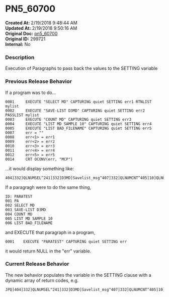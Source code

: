 # PN5_60700

**Created At:** 2/19/2018 9:48:44 AM  
**Updated At:** 2/19/2018 9:50:16 AM  
**Original Doc:** [pn5_60700](https://docs.jbase.com/release-notes/pn5_60700)  
**Original ID:** 299721  
**Internal:** No  


### Description

Execution of Paragraphs to pass back the values to the SETTING variable



### Previous Release Behavior

If a program was to do...

```
0001     EXECUTE "SELECT MD" CAPTURING quiet SETTING err1 RTNLIST mylist
0002     EXECUTE "SAVE-LIST D3MD" CAPTURING quiet SETTING err2 PASSLIST mylist
0003     EXECUTE "COUNT MD" CAPTURING quiet SETTING err3
0004     EXECUTE "LIST MD SAMPLE 10" CAPTURING quiet SETTING err4
0005     EXECUTE "LIST BAD_FILENAME" CAPTURING quiet SETTING err5
0007     err = ""
0008     err<1> = err1
0009     err<2> = err2
0010     err<3> = err3
0011     err<4> = err4
0012     err<5> = err5
0014     CRT OCONV(err, "MCP")
```

...it would display something like:

```
404]332]QLNUMSEL^241]332]D3MD]Savelist_msg^407]332]QLNUMCNT^405]10]QLNUMLIST^401]QLBADFILE
```

If a paragragh were to do the same thing,

```
ID: PARATEST
001 PA
002 SELECT MD
003 SAVE-LIST D3MD
004 COUNT MD
005 LIST MD SAMPLE 10
006 LIST BAD_FILENAME
```

and EXECUTE that paragraph in a program,

```
0001    EXECUTE "PARATEST" CAPTURING quiet SETTING err
```

it would return NULL in the "err" variable.



### Current Release Behavior

The new behavior populates the variable in the SETTING clause with a dynamic array of return codes, e.g.

```
JPQ]404]332]QLNUMSEL^241]332]D3MD]Savelist_msg^407]332]QLNUMCNT^405]10]QLNUMLIST^401]QLBADFILE
```
